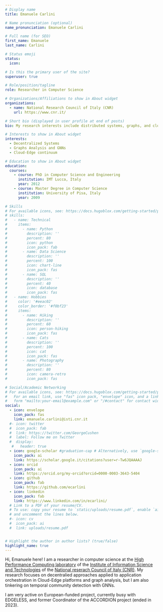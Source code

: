 ```yaml
---
# Display name
title: Emanuele Carlini

# Name pronunciation (optional)
name_pronunciation: Emanuele Carlini

# Full name (for SEO)
first_name: Emanuele
last_name: Carlini

# Status emoji
status:
  icon:

# Is this the primary user of the site?
superuser: true

# Role/position/tagline
role: Researcher in Computer Science

# Organizations/Affiliations to show in About widget
organizations:
  - name: National Research Council of Italy (CNR)
    url: https://www.cnr.it/

# Short bio (displayed in user profile at end of posts)
bio: My research interests include distributed systems, graphs, and cloud-edge architectures.

# Interests to show in About widget
interests:
  - Decentralized Systems
  - Graphs Analysis and GNNs
  - Cloud-Edge continuum

# Education to show in About widget
education:
  courses:
    - course: PhD in Computer Science and Engineering
      institution: IMT Lucca, Italy
      year: 2012
    - course: Master Degree in Computer Science
      institution: University of Pisa, Italy
      year: 2009

# Skills
# For available icons, see: https://docs.hugoblox.com/getting-started/page-builder/#icons
# skills:
#   - name: Technical
#     items:
#       - name: Python
#         description: ''
#         percent: 80
#         icon: python
#         icon_pack: fab
#       - name: Data Science
#         description: ''
#         percent: 100
#         icon: chart-line
#         icon_pack: fas
#       - name: SQL
#         description: ''
#         percent: 40
#         icon: database
#         icon_pack: fas
#   - name: Hobbies
#     color: '#eeac02'
#     color_border: '#f0bf23'
#     items:
#       - name: Hiking
#         description: ''
#         percent: 60
#         icon: person-hiking
#         icon_pack: fas
#       - name: Cats
#         description: ''
#         percent: 100
#         icon: cat
#         icon_pack: fas
#       - name: Photography
#         description: ''
#         percent: 80
#         icon: camera-retro
#         icon_pack: fas

# Social/Academic Networking
# For available icons, see: https://docs.hugoblox.com/getting-started/page-builder/#icons
#   For an email link, use "fas" icon pack, "envelope" icon, and a link in the
#   form "mailto:your-email@example.com" or "/#contact" for contact widget.
social:
  - icon: envelope
    icon_pack: fas
    link: emanuele.carlini@isti.cnr.it
  #- icon: twitter
  #  icon_pack: fab
  #  link: https://twitter.com/GeorgeCushen
  #  label: Follow me on Twitter
  #  display:
   #   header: true
  - icon: google-scholar #graduation-cap # Alternatively, use `google-scholar` icon from `ai` icon pack
    icon_pack: ai
    link: https://scholar.google.it/citations?user=r-Tw6JQAAAAJ
  - icon: orcid
    icon_pack: ai
    link: https://orcid.org/my-orcid?orcid=0000-0003-3643-5404
  - icon: github
    icon_pack: fab
    link: https://github.com/ecarlini
  - icon: linkedin
    icon_pack: fab
    link: https://www.linkedin.com/in/ecarlini/
  # Link to a PDF of your resume/CV.
  # To use: copy your resume to `static/uploads/resume.pdf`, enable `ai` icons in `params.yaml`,
  # and uncomment the lines below.
  #- icon: cv
  #  icon_pack: ai
  #  link: uploads/resume.pdf


# Highlight the author in author lists? (true/false)
highlight_name: true
---
```


Hi, Emanuele here! I am a researcher in computer science at the [High Performance Computing laboratory](http://hpc.isti.cnr.it/) of the [Institute of Information Science and Technologies](https://www.isti.cnr.it) of the [National reserach Council of Italy (CNR)](https://www.cnr.it/en). My research focuses on decentralied approaches applied to application orchestration in Cloud-Edge platforms and graph analysis, but I am also tinkering on temporal community detection with GNNs. 

I am very active on European-funded project, currently busy with EDGELESS, and former Coordinator of the ACCORDION project (ended in 2023).